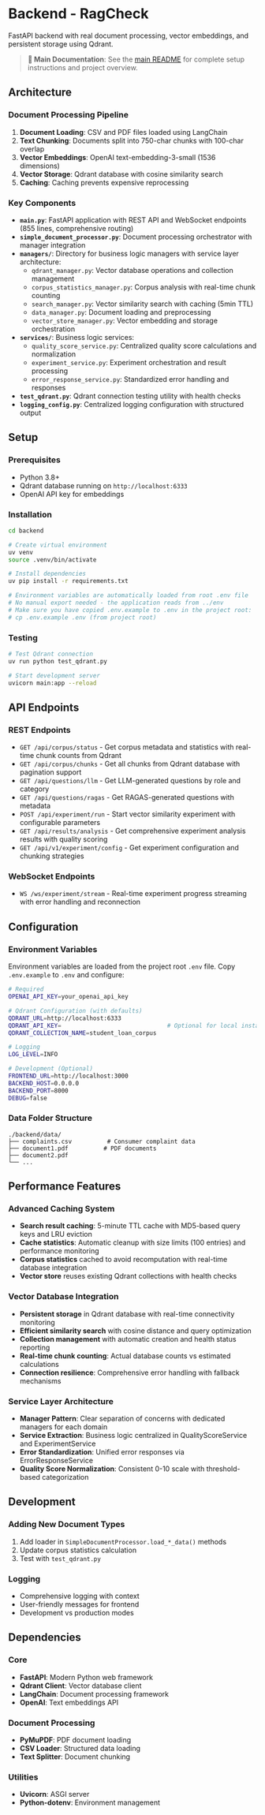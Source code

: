 # Backend - RagCheck

FastAPI backend with real document processing, vector embeddings, and persistent storage using Qdrant.

> **📖 Main Documentation**: See the [main README](../README.md) for complete setup instructions and project overview.

## Architecture

### Document Processing Pipeline
1. **Document Loading**: CSV and PDF files loaded using LangChain
2. **Text Chunking**: Documents split into 750-char chunks with 100-char overlap
3. **Vector Embeddings**: OpenAI text-embedding-3-small (1536 dimensions)
4. **Vector Storage**: Qdrant database with cosine similarity search
5. **Caching**: Caching prevents expensive reprocessing

### Key Components
- **`main.py`**: FastAPI application with REST API and WebSocket endpoints (855 lines, comprehensive routing)
- **`simple_document_processor.py`**: Document processing orchestrator with manager integration
- **`managers/`**: Directory for business logic managers with service layer architecture:
  - `qdrant_manager.py`: Vector database operations and collection management
  - `corpus_statistics_manager.py`: Corpus analysis with real-time chunk counting
  - `search_manager.py`: Vector similarity search with caching (5min TTL)
  - `data_manager.py`: Document loading and preprocessing
  - `vector_store_manager.py`: Vector embedding and storage orchestration
- **`services/`**: Business logic services:
  - `quality_score_service.py`: Centralized quality score calculations and normalization
  - `experiment_service.py`: Experiment orchestration and result processing
  - `error_response_service.py`: Standardized error handling and responses
- **`test_qdrant.py`**: Qdrant connection testing utility with health checks
- **`logging_config.py`**: Centralized logging configuration with structured output

## Setup

### Prerequisites
- Python 3.8+
- Qdrant database running on `http://localhost:6333`
- OpenAI API key for embeddings

### Installation
```bash
cd backend

# Create virtual environment
uv venv
source .venv/bin/activate

# Install dependencies
uv pip install -r requirements.txt

# Environment variables are automatically loaded from root .env file
# No manual export needed - the application reads from ../env
# Make sure you have copied .env.example to .env in the project root:
# cp .env.example .env (from project root)
```

### Testing
```bash
# Test Qdrant connection
uv run python test_qdrant.py

# Start development server
uvicorn main:app --reload
```

## API Endpoints

### REST Endpoints
- `GET /api/corpus/status` - Get corpus metadata and statistics with real-time chunk counts from Qdrant
- `GET /api/corpus/chunks` - Get all chunks from Qdrant database with pagination support
- `GET /api/questions/llm` - Get LLM-generated questions by role and category
- `GET /api/questions/ragas` - Get RAGAS-generated questions with metadata
- `POST /api/experiment/run` - Start vector similarity experiment with configurable parameters
- `GET /api/results/analysis` - Get comprehensive experiment analysis results with quality scoring
- `GET /api/v1/experiment/config` - Get experiment configuration and chunking strategies

### WebSocket Endpoints
- `WS /ws/experiment/stream` - Real-time experiment progress streaming with error handling and reconnection

## Configuration

### Environment Variables
Environment variables are loaded from the project root `.env` file. Copy `.env.example` to `.env` and configure:

```bash
# Required
OPENAI_API_KEY=your_openai_api_key

# Qdrant Configuration (with defaults)
QDRANT_URL=http://localhost:6333
QDRANT_API_KEY=                              # Optional for local instances
QDRANT_COLLECTION_NAME=student_loan_corpus

# Logging
LOG_LEVEL=INFO

# Development (Optional)
FRONTEND_URL=http://localhost:3000
BACKEND_HOST=0.0.0.0
BACKEND_PORT=8000
DEBUG=false
```

### Data Folder Structure
```
./backend/data/
├── complaints.csv          # Consumer complaint data  
├── document1.pdf          # PDF documents
├── document2.pdf
└── ...
```

## Performance Features

### Advanced Caching System
- **Search result caching**: 5-minute TTL cache with MD5-based query keys and LRU eviction
- **Cache statistics**: Automatic cleanup with size limits (100 entries) and performance monitoring  
- **Corpus statistics** cached to avoid recomputation with real-time database integration
- **Vector store** reuses existing Qdrant collections with health checks

### Vector Database Integration
- **Persistent storage** in Qdrant database with real-time connectivity monitoring
- **Efficient similarity search** with cosine distance and query optimization
- **Collection management** with automatic creation and health status reporting
- **Real-time chunk counting**: Actual database counts vs estimated calculations
- **Connection resilience**: Comprehensive error handling with fallback mechanisms

### Service Layer Architecture  
- **Manager Pattern**: Clear separation of concerns with dedicated managers for each domain
- **Service Extraction**: Business logic centralized in QualityScoreService and ExperimentService
- **Error Standardization**: Unified error responses via ErrorResponseService
- **Quality Score Normalization**: Consistent 0-10 scale with threshold-based categorization

## Development

### Adding New Document Types
1. Add loader in `SimpleDocumentProcessor.load_*_data()` methods
2. Update corpus statistics calculation
3. Test with `test_qdrant.py`

### Logging
- Comprehensive logging with context
- User-friendly messages for frontend
- Development vs production modes

## Dependencies

### Core
- **FastAPI**: Modern Python web framework
- **Qdrant Client**: Vector database client
- **LangChain**: Document processing framework
- **OpenAI**: Text embeddings API

### Document Processing
- **PyMuPDF**: PDF document loading
- **CSV Loader**: Structured data loading
- **Text Splitter**: Document chunking

### Utilities

- **Uvicorn**: ASGI server
- **Python-dotenv**: Environment management